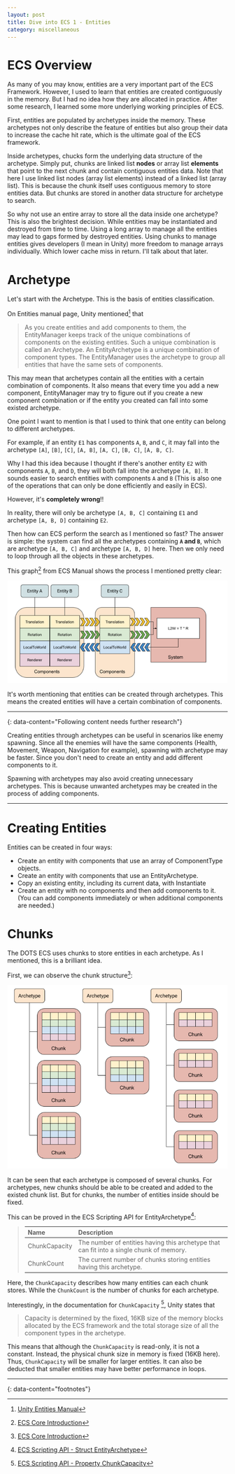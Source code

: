 ```yaml
---
layout: post
title: Dive into ECS 1 - Entities
category: miscellaneous
---
```


# ECS Overview

As many of you may know, entities are a very important part of the ECS Framework. However, I used to learn that entities are created contiguously in the memory. But I had no idea how they are allocated in practice. After some research, I learned some more underlying working principles of ECS.

First, entities are populated by archetypes inside the memory. These archetypes not only describe the feature of entities but also group their data to increase the cache hit rate, which is the ultimate goal of the ECS framework.

Inside archetypes, chucks form the underlying data structure of the archetype. Simply put, chunks are linked list **nodes** or array list **elements** that point to the next chunk and contain contiguous entities data. Note that here I use linked list nodes (array list elements) instead of a linked list (array list). This is because the chunk itself uses contiguous memory to store entities data. But chunks are stored in another data structure for archetype to search.

So why not use an entire array to store all the data inside one archetype? This is also the brightest decision. While entities may be instantiated and destroyed from time to time. Using a long array to manage all the entities may lead to gaps formed by destroyed entities. Using chunks to manage entities gives developers (I mean in Unity) more freedom to manage arrays individually. Which lower cache miss in return. I'll talk about that later.

# Archetype

Let's start with the Archetype. This is the basis of entities classification.

On Entities manual page, Unity mentioned[^1] that

> As you create entities and add components to them, the EntityManager keeps track of the unique combinations of components on the existing entities. Such a unique combination is called an Archetype.
> An EntityArchetype is a unique combination of component types. The EntityManager uses the archetype to group all entities that have the same sets of components.

This may mean that archetypes contain all the entities with a certain combination of components. It also means that every time you add a new component, EntityManager may try to figure out if you create a new component combination or if the entity you created can fall into some existed archetype.

One point I want to mention is that I used to think that one entity can belong to different archetypes.

For example, if an entity `E1` has components `A`, `B`, and `C`, it may fall into the archetype `[A]`, `[B]`, `[C]`, `[A, B]`, `[A, C]`, `[B, C]`, `[A, B, C]`.

Why I had this idea because I thought if there's another entity `E2` with components `A`, `B`, and `D`, they will both fall into the archetype `[A, B]`. It sounds easier to search entities with components `A` and `B` (This is also one of the operations that can only be done efficiently and easily in ECS).

However, it's **completely wrong**!!

In reality, there will only be archetype `[A, B, C]` containing `E1` and archetype `[A, B, D]` containing `E2`.

Then how can ECS perform the search as I mentioned so fast? The answer is simple: the system can find all the archetypes containing **`A` and `B`**, which are archetype `[A, B, C]` and archetype `[A, B, D]` here. Then we only need to loop through all the objects in these archetypes.

This graph[^2] from ECS Manual shows the process I mentioned pretty clear:

![picture 1](/images/2022-04-08-01-00-33-archetype-foreach.png)

It's worth mentioning that entities can be created through archetypes. This means the created entities will have a certain combination of components.

---

{: data-content="Following content needs further research"}

Creating entities through archetypes can be useful in scenarios like enemy spawning. Since all the enemies will have the same components (Health, Movement, Weapon, Navigation for example), spawning with archetype may be faster. Since you don't need to create an entity and add different components to it.

Spawning with archetypes may also avoid creating unnecessary archetypes. This is because unwanted archetypes may be created in the process of adding components.

---

# Creating Entities

Entities can be created in four ways:

- Create an entity with components that use an array of ComponentType objects.
- Create an entity with components that use an EntityArchetype.
- Copy an existing entity, including its current data, with Instantiate
- Create an entity with no components and then add components to it. (You can add components immediately or when additional components are needed.)

# Chunks

The DOTS ECS uses chunks to store entities in each archetype. As I mentioned, this is a brilliant idea.

First, we can observe the chunk structure[^3]:

![picture 2](/images/2022-04-08-01-01-34-chunk-structure.png)

It can be seen that each archetype is composed of several chunks. For archetypes, new chunks should be able to be created and added to the existed chunk list. But for chunks, the number of entities inside should be fixed.

This can be proved in the ECS Scripting API for EntityArchetype[^4]:

> | Name          | Description                                                                              |
> | :------------ | :--------------------------------------------------------------------------------------- |
> | ChunkCapacity | The number of entities having this archetype that can fit into a single chunk of memory. |
> | ChunkCount    | The current number of chunks storing entities having this archetype.                     |

Here, the `ChunkCapacity` describes how many entities can each chunk stores. While the `ChunkCount` is the number of chunks for each archetype.

Interestingly, in the documentation for `ChunkCapacity` [^5], Unity states that

> Capacity is determined by the fixed, 16KB size of the memory blocks allocated by the ECS framework and the total storage size of all the component types in the archetype.

This means that although the `ChunkCapacity` is read-only, it is not a constant. Instead, the physical chunk size in memory is fixed (16KB here). Thus, `ChunkCapacity` will be smaller for larger entities. It can also be deducted that smaller entities may have better performance in loops.

---

{: data-content="footnotes"}

[^1]: [Unity Entities Manual](https://docs.unity3d.com/Packages/com.unity.entities@0.50/manual/ecs_entities.html)
[^2]: [ECS Core Introduction](https://docs.unity3d.com/Packages/com.unity.entities@0.50/manual/ecs_core.html)
[^3]: [ECS Core Introduction](https://docs.unity3d.com/Packages/com.unity.entities@0.50/manual/ecs_core.html)
[^4]: [ECS Scripting API - Struct EntityArchetype](https://docs.unity3d.com/Packages/com.unity.entities@0.50/api/Unity.Entities.EntityArchetype.html)
[^5]: [ECS Scripting API - Property ChunkCapacity](https://docs.unity3d.com/Packages/com.unity.entities@0.50/api/Unity.Entities.EntityArchetype.ChunkCapacity.html#Unity_Entities_EntityArchetype_ChunkCapacity)
